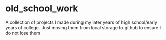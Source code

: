 # old_school_work
A collection of projects I made during my later years of high school/early years of college.
Just moving them from local storage to github to ensure I do not lose them
